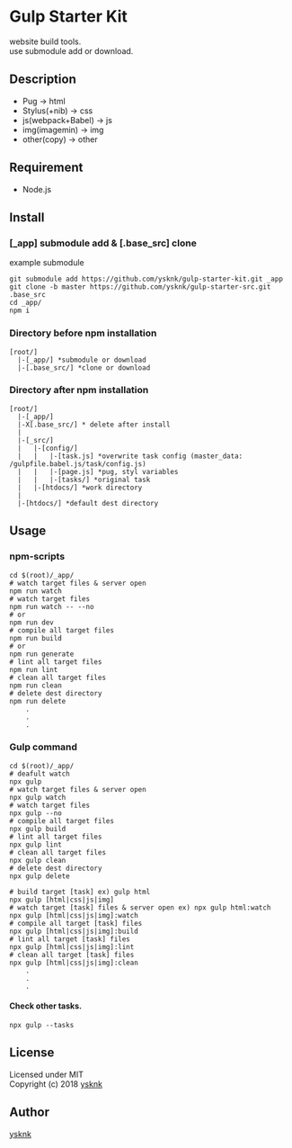 Gulp Starter Kit
====

website build tools.  
use submodule add or download.  

## Description

* Pug -> html
* Stylus(+nib) -> css
* js(webpack+Babel) -> js
* img(imagemin) -> img
* other(copy) -> other

## Requirement

* Node.js

## Install

### [_app] submodule add & [.base_src] clone

example submodule
```Shell
git submodule add https://github.com/ysknk/gulp-starter-kit.git _app
git clone -b master https://github.com/ysknk/gulp-starter-src.git .base_src
cd _app/
npm i
```

### Directory before npm installation

    [root/]
      |-[_app/] *submodule or download
      |-[.base_src/] *clone or download

### Directory after npm installation

    [root/]
      |-[_app/]
      |-X[.base_src/] * delete after install
      |
      |-[_src/]
      |   |-[config/]
      |   |   |-[task.js] *overwrite task config (master_data: /gulpfile.babel.js/task/config.js)
      |   |   |-[page.js] *pug, styl variables
      |   |   |-[tasks/] *original task
      |   |-[htdocs/] *work directory
      |
      |-[htdocs/] *default dest directory

## Usage

### npm-scripts

```Shell
cd $(root)/_app/
# watch target files & server open
npm run watch
# watch target files
npm run watch -- --no
# or
npm run dev
# compile all target files
npm run build
# or
npm run generate
# lint all target files
npm run lint
# clean all target files
npm run clean
# delete dest directory
npm run delete
    .
    .
    .
```

### Gulp command

```Shell
cd $(root)/_app/
# deafult watch
npx gulp
# watch target files & server open
npx gulp watch
# watch target files
npx gulp --no
# compile all target files
npx gulp build
# lint all target files
npx gulp lint
# clean all target files
npx gulp clean
# delete dest directory
npx gulp delete

# build target [task] ex) gulp html
npx gulp [html|css|js|img]
# watch target [task] files & server open ex) npx gulp html:watch
npx gulp [html|css|js|img]:watch
# compile all target [task] files
npx gulp [html|css|js|img]:build
# lint all target [task] files
npx gulp [html|css|js|img]:lint
# clean all target [task] files
npx gulp [html|css|js|img]:clean
    .
    .
    .
```

#### Check other tasks.

```Shell
npx gulp --tasks
```

## License

Licensed under MIT  
Copyright (c) 2018 [ysknk](https://github.com/ysknk)  

## Author

[ysknk](https://github.com/ysknk)

